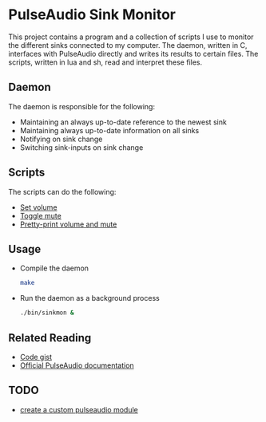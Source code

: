 
# PulseAudio Sink Monitor

This project contains a program and a collection of scripts I use to monitor the different sinks connected to my computer.
The daemon, written in C, interfaces with PulseAudio directly and writes its results to certain files.
The scripts, written in lua and sh, read and interpret these files.

## Daemon

The daemon is responsible for the following:
- Maintaining an always up-to-date reference to the newest sink
- Maintaining always up-to-date information on all sinks
- Notifying on sink change
- Switching sink-inputs on sink change

## Scripts

The scripts can do the following:
- [Set volume](chvol)
- [Toggle mute](togglemute)
- [Pretty-print volume and mute](volume)

## Usage

- Compile the daemon
	```sh
	make
	```
- Run the daemon as a background process
	```sh
	./bin/sinkmon &
	```

## Related Reading

- [Code gist](https://gist.github.com/jasonwhite/1df6ee4b5039358701d2)
- [Official PulseAudio documentation](https://freedesktop.org/software/pulseaudio/doxygen/)

## TODO

- [create a custom pulseaudio module](https://www.freedesktop.org/wiki/Software/PulseAudio/Documentation/Developer/Modules/)


